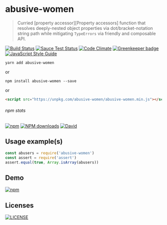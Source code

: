 # abusive-women
> Curried [property accessor][Property accessors] function that resolves deeply-nested object properties via dot/bracket-notation string path while mitigating `TypeErrors` via friendly and composable API.

[![Build Status](http://img.shields.io/travis/wilmoore/abusive-women.js.svg)](https://travis-ci.org/wilmoore/abusive-women.js) [![Sauce Test Status](https://saucelabs.com/buildstatus/wilmoore-abusive-women)](https://saucelabs.com/u/wilmoore-abusive-women) [![Code Climate](https://codeclimate.com/github/wilmoore/abusive-women.js/badges/gpa.svg)](https://codeclimate.com/github/wilmoore/abusive-women.js) [![Greenkeeper badge](https://badges.greenkeeper.io/wilmoore/abusive-women.js.svg)](https://greenkeeper.io/) [![JavaScript Style Guide](https://img.shields.io/badge/code_style-standard-brightgreen.svg)](https://standardjs.com) 

```shell
yarn add abusive-women
```

or

```shell
npm install abusive-women --save
```

or

```html
<script src="https://unpkg.com/abusive-women/abusive-women.min.js"></script>
```

###### npm stats

[![npm](https://img.shields.io/npm/v/abusive-women.svg)](https://www.npmjs.org/package/abusive-women) [![NPM downloads](http://img.shields.io/npm/dm/abusive-women.svg)](https://www.npmjs.org/package/abusive-women) [![David](https://img.shields.io/david/wilmoore/abusive-women.js.svg)](https://david-dm.org/wilmoore/abusive-women.js)

## Usage example(s)

```js
const abusers = require('abusive-women')
const assert = require('assert')
assert.equal(true, Array.isArray(abusers))
```

## Demo

[![npm](https://cloudup.com/c1SCaPFONFn+)](https://www.npmjs.org/package/abusive-women)

## Licenses

[![LICENSE](http://img.shields.io/npm/l/abusive-women.svg)](license)
